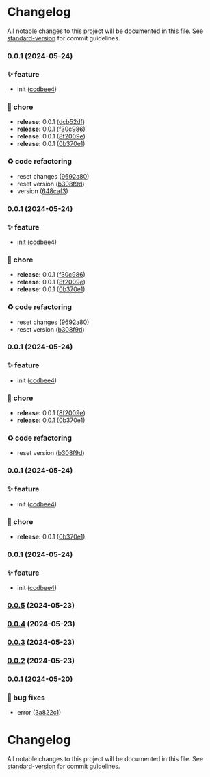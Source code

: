 # Changelog

All notable changes to this project will be documented in this file. See [standard-version](https://github.com/conventional-changelog/standard-version) for commit guidelines.

### 0.0.1 (2024-05-24)


### ✨ feature

* init ([ccdbee4](https://github.com/xotosphere/xotopipe-release-yarn/commitsccdbee44b8d120a105c97b84aa87a59afd54309b))


### 🚚 chore

* **release:** 0.0.1 ([dcb52df](https://github.com/xotosphere/xotopipe-release-yarn/commitsdcb52df3cd89401edd642be473979b3eea66c6d0))
* **release:** 0.0.1 ([f30c986](https://github.com/xotosphere/xotopipe-release-yarn/commitsf30c986c1d5c53e4ec2bc0f92a4a71c3fad339c1))
* **release:** 0.0.1 ([8f2009e](https://github.com/xotosphere/xotopipe-release-yarn/commits8f2009e37e5ce5a8f4adadfe488372519581e781))
* **release:** 0.0.1 ([0b370e1](https://github.com/xotosphere/xotopipe-release-yarn/commits0b370e14ec50292dcf030d4c36e0cb750fac141c))


### ♻️ code refactoring

* reset changes ([9692a80](https://github.com/xotosphere/xotopipe-release-yarn/commits9692a8007b8fa895b6d986a4b06ebcb70a23a146))
* reset version ([b308f9d](https://github.com/xotosphere/xotopipe-release-yarn/commitsb308f9d1864fd788e97a93bd731a711f178ff1ef))
* version ([648caf3](https://github.com/xotosphere/xotopipe-release-yarn/commits648caf399ac2d9e3705affeedce17b62619bfedd))

### 0.0.1 (2024-05-24)


### ✨ feature

* init ([ccdbee4](https://github.com/xotosphere/xotopipe-release-yarn/commitsccdbee44b8d120a105c97b84aa87a59afd54309b))


### 🚚 chore

* **release:** 0.0.1 ([f30c986](https://github.com/xotosphere/xotopipe-release-yarn/commitsf30c986c1d5c53e4ec2bc0f92a4a71c3fad339c1))
* **release:** 0.0.1 ([8f2009e](https://github.com/xotosphere/xotopipe-release-yarn/commits8f2009e37e5ce5a8f4adadfe488372519581e781))
* **release:** 0.0.1 ([0b370e1](https://github.com/xotosphere/xotopipe-release-yarn/commits0b370e14ec50292dcf030d4c36e0cb750fac141c))


### ♻️ code refactoring

* reset changes ([9692a80](https://github.com/xotosphere/xotopipe-release-yarn/commits9692a8007b8fa895b6d986a4b06ebcb70a23a146))
* reset version ([b308f9d](https://github.com/xotosphere/xotopipe-release-yarn/commitsb308f9d1864fd788e97a93bd731a711f178ff1ef))

### 0.0.1 (2024-05-24)


### ✨ feature

* init ([ccdbee4](https://github.com/xotosphere/xotopipe-release-yarn/commitsccdbee44b8d120a105c97b84aa87a59afd54309b))


### 🚚 chore

* **release:** 0.0.1 ([8f2009e](https://github.com/xotosphere/xotopipe-release-yarn/commits8f2009e37e5ce5a8f4adadfe488372519581e781))
* **release:** 0.0.1 ([0b370e1](https://github.com/xotosphere/xotopipe-release-yarn/commits0b370e14ec50292dcf030d4c36e0cb750fac141c))


### ♻️ code refactoring

* reset version ([b308f9d](https://github.com/xotosphere/xotopipe-release-yarn/commitsb308f9d1864fd788e97a93bd731a711f178ff1ef))

### 0.0.1 (2024-05-24)


### ✨ feature

* init ([ccdbee4](https://github.com/xotosphere/xotopipe-release-yarn/commitsccdbee44b8d120a105c97b84aa87a59afd54309b))


### 🚚 chore

* **release:** 0.0.1 ([0b370e1](https://github.com/xotosphere/xotopipe-release-yarn/commits0b370e14ec50292dcf030d4c36e0cb750fac141c))

### 0.0.1 (2024-05-24)


### ✨ feature

* init ([ccdbee4](https://github.com/xotosphere/xotopipe-release-yarn/commitsccdbee44b8d120a105c97b84aa87a59afd54309b))

### [0.0.5](https://github.com/xotosphere/xotopipe-release-yarn/compare/v0.0.4...v0.0.5) (2024-05-23)

### [0.0.4](https://github.com/xotosphere/xotopipe-release-yarn/compare/v0.0.3...v0.0.4) (2024-05-23)

### [0.0.3](https://github.com/xotosphere/xotopipe-release-yarn/compare/v0.0.2...v0.0.3) (2024-05-23)

### [0.0.2](https://github.com/xotosphere/xotopipe-release-yarn/compare/v0.0.1...v0.0.2) (2024-05-23)

### 0.0.1 (2024-05-20)

### 🐛 bug fixes

- error ([3a822c1](https://github.com/xotosphere/xotopipe-release-yarn/commits3a822c1d4b92e80a9c7b487be51cd352fe8064e7))

# Changelog

All notable changes to this project will be documented in this file. See [standard-version](https://github.com/conventional-changelog/standard-version) for commit guidelines.

